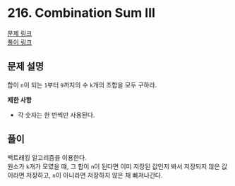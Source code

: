 # 216. Combination Sum III
[문제 링크](https://leetcode.com/problems/combination-sum-iii/ )  
[풀이 링크](LC216.java )  

## 문제 설명
합이 `n`이 되는 `1`부터 `9`까지의 수 `k`개의 조합을 모두 구하라.  

**제한 사항**  
* 각 숫자는 한 번씩만 사용된다.  

## 풀이
백트래킹 알고리즘을 이용한다.  
원소가 `k`개가 모였을 떄, 그 합이 `n`이 된다면 이미 저장된 값인지 봐서 저장되지 않은 값이라면 저장하고, `n`이 아니라면 저장하지 않은 채 빠져나간다.  
